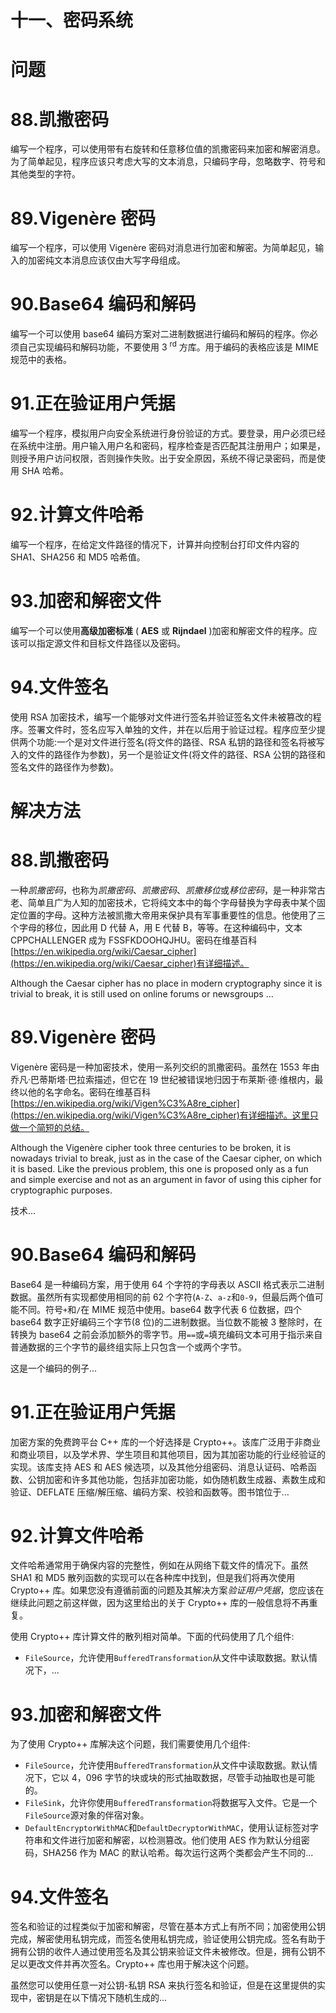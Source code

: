 # 十一、密码系统

# 问题

# 88.凯撒密码

编写一个程序，可以使用带有右旋转和任意移位值的凯撒密码来加密和解密消息。为了简单起见，程序应该只考虑大写的文本消息，只编码字母，忽略数字、符号和其他类型的字符。

# 89.Vigenère 密码

编写一个程序，可以使用 Vigenère 密码对消息进行加密和解密。为简单起见，输入的加密纯文本消息应该仅由大写字母组成。

# 90.Base64 编码和解码

编写一个可以使用 base64 编码方案对二进制数据进行编码和解码的程序。你必须自己实现编码和解码功能，不要使用 3 <sup>rd</sup> 方库。用于编码的表格应该是 MIME 规范中的表格。

# 91.正在验证用户凭据

编写一个程序，模拟用户向安全系统进行身份验证的方式。要登录，用户必须已经在系统中注册。用户输入用户名和密码，程序检查是否匹配其注册用户；如果是，则授予用户访问权限，否则操作失败。出于安全原因，系统不得记录密码，而是使用 SHA 哈希。

# 92.计算文件哈希

编写一个程序，在给定文件路径的情况下，计算并向控制台打印文件内容的 SHA1、SHA256 和 MD5 哈希值。

# 93.加密和解密文件

编写一个可以使用**高级加密标准** ( **AES** 或 **Rijndael** )加密和解密文件的程序。应该可以指定源文件和目标文件路径以及密码。

# 94.文件签名

使用 RSA 加密技术，编写一个能够对文件进行签名并验证签名文件未被篡改的程序。签署文件时，签名应写入单独的文件，并在以后用于验证过程。程序应至少提供两个功能:一个是对文件进行签名(将文件的路径、RSA 私钥的路径和签名将被写入的文件的路径作为参数)，另一个是验证文件(将文件的路径、RSA 公钥的路径和签名文件的路径作为参数)。

# 解决方法

# 88.凯撒密码

一种*凯撒密码*，也称为*凯撒密码*、*凯撒密码*、*凯撒移位*或*移位密码*，是一种非常古老、简单且广为人知的加密技术，它将纯文本中的每个字母替换为字母表中某个固定位置的字母。这种方法被凯撒大帝用来保护具有军事重要性的信息。他使用了三个字母的移位，因此用 D 代替 A，用 E 代替 B，等等。在这种编码中，文本 CPPCHALLENGER 成为 FSSFKDOOHQJHU。密码在维基百科[https://en.wikipedia.org/wiki/Caesar_cipher](https://en.wikipedia.org/wiki/Caesar_cipher)有详细描述。

Although the Caesar cipher has no place in modern cryptography since it is trivial to break, it is still used on online forums or newsgroups ...

# 89.Vigenère 密码

Vigenère 密码是一种加密技术，使用一系列交织的凯撒密码。虽然在 1553 年由乔凡·巴蒂斯塔·巴拉索描述，但它在 19 世纪被错误地归因于布莱斯·德·维根内，最终以他的名字命名。密码在维基百科[https://en.wikipedia.org/wiki/Vigen%C3%A8re_cipher](https://en.wikipedia.org/wiki/Vigen%C3%A8re_cipher)有详细描述。这里只做一个简短的总结。

Although the Vigenère cipher took three centuries to be broken, it is nowadays trivial to break, just as in the case of the Caesar cipher, on which it is based. Like the previous problem, this one is proposed only as a fun and simple exercise and not as an argument in favor of using this cipher for cryptographic purposes.

技术...

# 90.Base64 编码和解码

Base64 是一种编码方案，用于使用 64 个字符的字母表以 ASCII 格式表示二进制数据。虽然所有实现都使用相同的前 62 个字符(`A-Z`、`a-z`和`0-9`，但最后两个值可能不同。符号`+`和`/`在 MIME 规范中使用。base64 数字代表 6 位数据，四个 base64 数字正好编码三个字节(8 位)的二进制数据。当位数不能被 3 整除时，在转换为 base64 之前会添加额外的零字节。用`==`或`=`填充编码文本可用于指示来自普通数据的三个字节的最终组实际上只包含一个或两个字节。

这是一个编码的例子...

# 91.正在验证用户凭据

加密方案的免费跨平台 C++ 库的一个好选择是 Crypto++。该库广泛用于非商业和商业项目，以及学术界、学生项目和其他项目，因为其加密功能的行业经验证的实现。该库支持 AES 和 AES 候选项，以及其他分组密码、消息认证码、哈希函数、公钥加密和许多其他功能，包括非加密功能，如伪随机数生成器、素数生成和验证、DEFLATE 压缩/解压缩、编码方案、校验和函数等。图书馆位于...

# 92.计算文件哈希

文件哈希通常用于确保内容的完整性，例如在从网络下载文件的情况下。虽然 SHA1 和 MD5 散列函数的实现可以在各种库中找到，但是我们将再次使用 Crypto++ 库。如果您没有遵循前面的问题及其解决方案*验证用户凭据*，您应该在继续此问题之前这样做，因为这里给出的关于 Crypto++ 库的一般信息将不再重复。

使用 Crypto++ 库计算文件的散列相对简单。下面的代码使用了几个组件:

*   `FileSource`，允许使用`BufferedTransformation`从文件中读取数据。默认情况下，...

# 93.加密和解密文件

为了使用 Crypto++ 库解决这个问题，我们需要使用几个组件:

*   `FileSource`，允许使用`BufferedTransformation`从文件中读取数据。默认情况下，它以 4，096 字节的块或块的形式抽取数据，尽管手动抽取也是可能的。
*   `FileSink`，允许你使用`BufferedTransformation`将数据写入文件。它是一个`FileSource`源对象的伴宿对象。
*   `DefaultEncryptorWithMAC`和`DefaultDecryptorWithMAC`，使用认证标签对字符串和文件进行加密和解密，以检测篡改。他们使用 AES 作为默认分组密码，SHA256 作为 MAC 的默认哈希。每次运行这两个类都会产生不同的...

# 94.文件签名

签名和验证的过程类似于加密和解密，尽管在基本方式上有所不同；加密使用公钥完成，解密使用私钥完成，而签名使用私钥完成，验证使用公钥完成。签名有助于拥有公钥的收件人通过使用签名及其公钥来验证文件未被修改。但是，拥有公钥不足以更改文件并再次签名。Crypto++ 库也用于解决这个问题。

虽然您可以使用任意一对公钥-私钥 RSA 来执行签名和验证，但是在这里提供的实现中，密钥是在以下情况下随机生成的...